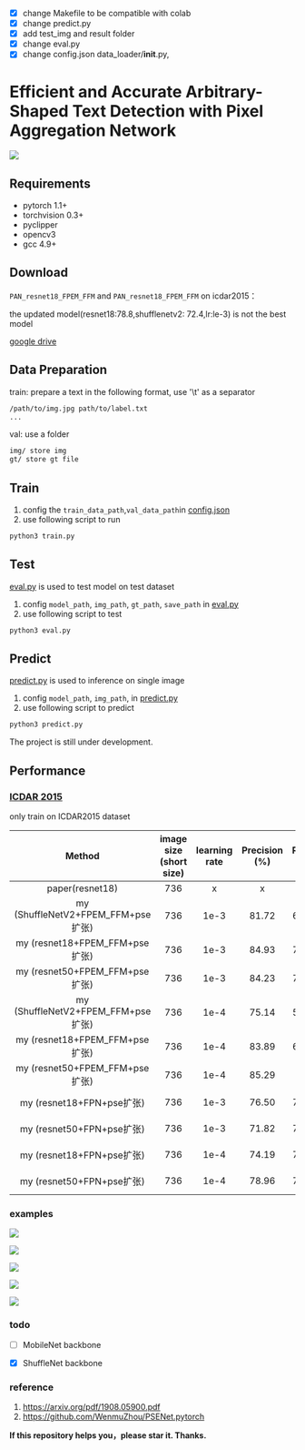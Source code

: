 - [x] change Makefile to be compatible with colab
- [x] change predict.py  
- [x] add test_img and result folder 
- [x] change eval.py 
- [x] change config.json data_loader/__init__.py, 

# Efficient and Accurate Arbitrary-Shaped Text Detection with Pixel Aggregation Network

![](imgs/paper/PAN.jpg)

## Requirements
* pytorch 1.1+
* torchvision 0.3+
* pyclipper
* opencv3
* gcc 4.9+

## Download

`PAN_resnet18_FPEM_FFM` and `PAN_resnet18_FPEM_FFM` on icdar2015：

the updated model(resnet18:78.8,shufflenetv2: 72.4,lr:le-3) is not the best model

[google drive](https://drive.google.com/drive/folders/1bKPQEEOJ5kgSSRMpnDB8HIRecnD_s4bR?usp=sharing)

## Data Preparation

train: prepare a text in the following format, use '\t' as a separator
```bash
/path/to/img.jpg path/to/label.txt
...
```
val:
use a folder
```bash
img/ store img
gt/ store gt file
```

## Train
1. config the `train_data_path`,`val_data_path`in [config.json](config.json)
2. use following script to run
```sh
python3 train.py
```

## Test

[eval.py](eval.py) is used to test model on test dataset

1. config `model_path`, `img_path`, `gt_path`, `save_path` in [eval.py](eval.py)
2. use following script to test
```sh
python3 eval.py
```

## Predict 
[predict.py](predict.py) is used to inference on single image

1. config `model_path`, `img_path`, in [predict.py](predict.py)
2. use following script to predict
```sh
python3 predict.py
```

The project is still under development.

<h2 id="Performance">Performance</h2>

### [ICDAR 2015](http://rrc.cvc.uab.es/?ch=4)
only train on ICDAR2015 dataset

| Method                   | image size (short size) |learning rate | Precision (%) | Recall (%) | F-measure (%) | FPS |
|:--------------------------:|:-------:|:--------:|:--------:|:------------:|:---------------:|:-----:|
| paper(resnet18)  | 736 |x | x | x | 80.4 | 26.1 |
| my (ShuffleNetV2+FPEM_FFM+pse扩张)  |736 |1e-3| 81.72 | 66.73 | 73.47 | 24.71 (P100)|
| my (resnet18+FPEM_FFM+pse扩张)  |736 |1e-3| 84.93 | 74.09 | 79.14 | 21.31 (P100)|
| my (resnet50+FPEM_FFM+pse扩张)  |736 |1e-3| 84.23 | 76.12 | 79.96 | 14.22 (P100)|
| my (ShuffleNetV2+FPEM_FFM+pse扩张)  |736 |1e-4| 75.14 | 57.34 | 65.04 | 24.71 (P100)|
| my (resnet18+FPEM_FFM+pse扩张)  |736 |1e-4| 83.89 | 69.23 | 75.86 | 21.31 (P100)|
| my (resnet50+FPEM_FFM+pse扩张)  |736 |1e-4| 85.29 | 75.1 | 79.87 | 14.22 (P100)|
| my (resnet18+FPN+pse扩张)  | 736 |1e-3|  76.50 | 74.70 | 75.59 | 14.47 (P100)|
| my (resnet50+FPN+pse扩张)  | 736 |1e-3|  71.82 | 75.73 | 73.72 | 10.67 (P100)|
| my (resnet18+FPN+pse扩张)  | 736 |1e-4|  74.19 | 72.34 | 73.25 | 14.47 (P100)|
| my (resnet50+FPN+pse扩张)  | 736 |1e-4|  78.96 | 76.27 | 77.59 | 10.67 (P100)|

### examples
![](imgs/example/img_2.jpg)

![](imgs/example/img_10.jpg)

![](imgs/example/img_29.jpg)

![](imgs/example/img_75.jpg)

![](imgs/example/img_91.jpg)

### todo
- [ ] MobileNet backbone

- [x] ShuffleNet backbone
### reference
1. https://arxiv.org/pdf/1908.05900.pdf
2. https://github.com/WenmuZhou/PSENet.pytorch

**If this repository helps you，please star it. Thanks.**

